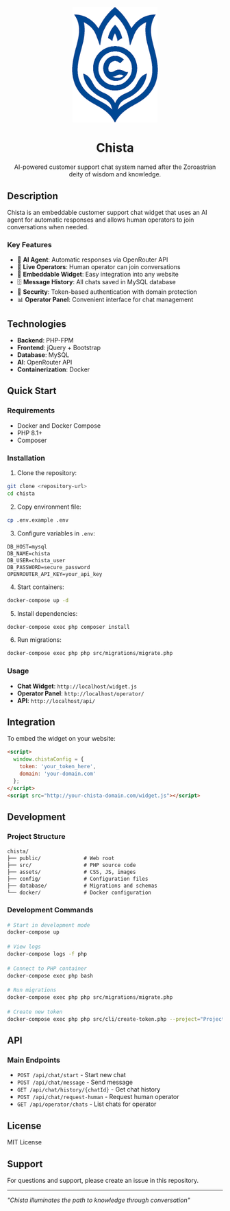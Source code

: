 <div align="center">
  <img src="assets/img/logo.png" alt="Chista Logo" width="200"/>
  
  # Chista
  
  AI-powered customer support chat system named after the Zoroastrian deity of wisdom and knowledge.
</div>

## Description

Chista is an embeddable customer support chat widget that uses an AI agent for automatic responses and allows human operators to join conversations when needed.

### Key Features

- 🤖 **AI Agent**: Automatic responses via OpenRouter API
- 💬 **Live Operators**: Human operator can join conversations
- 🔧 **Embeddable Widget**: Easy integration into any website
- 🗄️ **Message History**: All chats saved in MySQL database
- 🔐 **Security**: Token-based authentication with domain protection
- 📊 **Operator Panel**: Convenient interface for chat management

## Technologies

- **Backend**: PHP-FPM
- **Frontend**: jQuery + Bootstrap
- **Database**: MySQL
- **AI**: OpenRouter API
- **Containerization**: Docker

## Quick Start

### Requirements

- Docker and Docker Compose
- PHP 8.1+
- Composer

### Installation

1. Clone the repository:
```bash
git clone <repository-url>
cd chista
```

2. Copy environment file:
```bash
cp .env.example .env
```

3. Configure variables in `.env`:
```env
DB_HOST=mysql
DB_NAME=chista
DB_USER=chista_user
DB_PASSWORD=secure_password
OPENROUTER_API_KEY=your_api_key
```

4. Start containers:
```bash
docker-compose up -d
```

5. Install dependencies:
```bash
docker-compose exec php composer install
```

6. Run migrations:
```bash
docker-compose exec php php src/migrations/migrate.php
```

### Usage

- **Chat Widget**: `http://localhost/widget.js`
- **Operator Panel**: `http://localhost/operator/`
- **API**: `http://localhost/api/`

## Integration

To embed the widget on your website:

```html
<script>
  window.chistaConfig = {
    token: 'your_token_here',
    domain: 'your-domain.com'
  };
</script>
<script src="http://your-chista-domain.com/widget.js"></script>
```

## Development

### Project Structure

```
chista/
├── public/              # Web root
├── src/                 # PHP source code
├── assets/              # CSS, JS, images
├── config/              # Configuration files
├── database/            # Migrations and schemas
└── docker/              # Docker configuration
```

### Development Commands

```bash
# Start in development mode
docker-compose up

# View logs
docker-compose logs -f php

# Connect to PHP container
docker-compose exec php bash

# Run migrations
docker-compose exec php php src/migrations/migrate.php

# Create new token
docker-compose exec php php src/cli/create-token.php --project="Project Name" --domain="example.com"
```

## API

### Main Endpoints

- `POST /api/chat/start` - Start new chat
- `POST /api/chat/message` - Send message
- `GET /api/chat/history/{chatId}` - Get chat history
- `POST /api/chat/request-human` - Request human operator
- `GET /api/operator/chats` - List chats for operator

## License

MIT License

## Support

For questions and support, please create an issue in this repository.

---

*"Chista illuminates the path to knowledge through conversation"* 